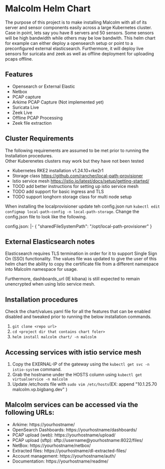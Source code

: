 # Malcolm Helm Chart

The purpose of this project is to make installing Malcolm with all of its server and sensor components easily across a 
large Kubernetes cluster. Case in point, lets say you have 8 servers and 50 sensors. Some sensors will be high bandwidth 
while others may be low bandwith. This helm chart for example can either deploy a opensearch setup or point to a 
preconfigured external elasticsearch.  Furthermore, it will deploy live sensors for suricata and zeek as well as offline 
deployment for uploading pcaps offline.

## Features

- Opensearch or External Elastic
- Netbox
- PCAP capture
- Arkime PCAP Capture (Not implemented yet)
- Suricata Live
- Zeek Live
- Offline PCAP Processing
- Zeek file extraction 

## Cluster Requirements

The following requirements are assumed to be met prior to running the Installation procedures.  
Other Kuberenetes clusters may work but they have not been tested

- Kubernetes RKE2 installation v1.24.10+rke2r1
- Storage class https://github.com/rancher/local-path-provisioner
- Istio service mesh https://istio.io/latest/docs/setup/getting-started/
- TOOD add better instructions for setting up istio service mesh
- TODO add support for basic ingress and TLS
- TODO support longhorn storage class for multi node setup

When installing the localprovisioner update teh config.json run `kubectl edit configmap local-path-config -n local-path-storage`.
Change the config.json file to look like the following.

config.json: |-
  {
    "sharedFileSystemPath": "/opt/local-path-provisioner"
  }

## External Elasticsearch notes

Elasticsearch requires TLS termination in order for it to support Single Sign On (SSO) functionality.  The values file was updated to give 
the user of this helm chart the ability to copy the certificate file from a different namespace into Malcolm namespace for usage.

Furthermore, dashboards_url (IE kibana) is still expected to remain unencrypted when using Istio service mesh. 

## Installation procedures

Check the chart/values.yaml file for all the features that can be enabled disabled and tweaked prior to running the below installation commands.

1. `git clone <repo url>`
2. `cd <project dir that contains chart foler>`
3. `helm install malcolm chart/ -n malcolm`

## Accessing services with istio service mesh

1. Copy the EXERNAL-IP of the gateway using the `kubectl get svc -n istio-system` command.
2. Grab the hostname under the HOSTS column using `kubectl get virtualservice -n malcolm`
3. Update /etc/hosts file with `sudo vim /etc/hosts`(EX: append "10.1.25.70 malcolm.vp.bigbang.dev" )

Malcolm services can be accessed via the following URLs:
-----------------------------------------------------------
  - Arkime: https://yourhostname/
  - OpenSearch Dashboards: https://yourhostname/dashboards/
  - PCAP upload (web): https://yourhostname/upload/
  - PCAP upload (sftp): sftp://username@yourhostname:8022/files/
  - NetBox: https://yourhostname/netbox/
  - Extracted files: https://yourhostname/dl-extracted-files/  
  - Account management: https://yourhostname/auth/
  - Documentation: https://yourhostname/readme/
